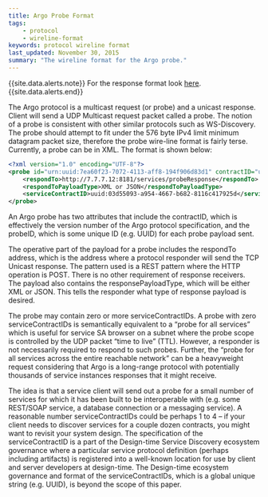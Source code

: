 ```yaml
---
title: Argo Probe Format
tags:
    - protocol
    - wireline-format
keywords: protocol wireline format
last_updated: November 30, 2015
summary: "The wireline format for the Argo probe."
---
```


{{site.data.alerts.note}}
For the response format look <a href="Argo-Response-Format.html">here</a>.
{{site.data.alerts.end}}

The Argo protocol is a multicast request (or probe) and a unicast response.  Client will send a UDP Multicast request packet called a probe.  The notion of a probe is consistent with other similar protocols such as WS-Discovery.  The probe should attempt to fit under the 576 byte IPv4 limit minimum datagram packet size, therefore the probe wire-line format is fairly terse.  Currently, a probe can be in XML.  The format is shown below:

```xml
<?xml version="1.0" encoding="UTF-8"?>
<probe id="urn:uuid:7ea60f23-7072-4113-aff8-194f906d83d1" contractID="urn:uuid:55f1fecc-bfed-4be0-926b-b36a138a9943">     
    <respondTo>http://7.7.7.12:8181/services/probeResponse</respondTo>
    <respondToPayloadType>XML or JSON</respondToPayloadType>
    <serviceContractID>uuid:03d55093-a954-4667-b682-8116c417925d</serviceContractID>
</probe>
```

An Argo probe has two attributes that include the contractID, which is effectively the version number of the Argo protocol specification, and the probeID, which is some unique ID (e.g. UUID) for each probe payload sent.

The operative part of the payload for a probe includes the respondTo address, which is the address where a protocol responder will send the TCP Unicast response.  The pattern used is a REST pattern where the HTTP operation is POST.  There is no other requirement of response receivers.  The payload also contains the responsePayloadType, which will be either XML or JSON.  This tells the responder what type of response payload is desired.

The probe may contain zero or more serviceContractIDs.  A probe with zero serviceContractIDs is semantically equivalent to a “probe for all services” which is useful for service SA browser on a subnet where the probe scope is controlled by the UDP packet “time to live” (TTL).  However, a responder is not necessarily required to respond to such probes.  Further, the “probe for all services across the entire reachable network” can be a heavyweight request considering that Argo is a long-range protocol with potentially thousands of service instances responses that it might receive.

The idea is that a service client will send out a probe for a small number of services for which it has been built to be interoperable with (e.g. some REST/SOAP service, a database connection or a messaging service).  A reasonable number serviceContractIDs could be perhaps 1 to 4 – if your client needs to discover services for a couple dozen contracts, you might want to revisit your system design. The specification of the serviceContractID is a part of the Design-time Service Discovery ecosystem governance where a particular service protocol definition (perhaps including artifacts) is registered into a well-known location for use by client and server developers at design-time.  The Design-time ecosystem governance and format of the serviceContractIDs, which is a global unique string (e.g. UUID), is beyond the scope of this paper.